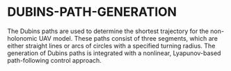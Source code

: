 # DUBINS-PATH-GENERATION
The Dubins paths are used to determine the shortest trajectory for the non-holonomic UAV model. These paths consist of three segments, which are either straight lines or arcs of circles with a specified turning radius. The generation of Dubins paths is integrated with a nonlinear, Lyapunov-based path-following control approach.
